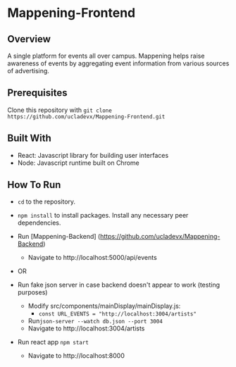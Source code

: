 # Mappening-Frontend

## Overview
A single platform for events all over campus. Mappening helps raise awareness of events by aggregating event information from various sources of advertising.

## Prerequisites
Clone this repository with `git clone https://github.com/ucladevx/Mappening-Frontend.git`

## Built With
* React: Javascript library for building user interfaces
* Node: Javascript runtime built on Chrome

## How To Run
* `cd` to the repository.
* `npm install` to install packages. Install any necessary peer dependencies.

* Run [Mappening-Backend] (https://github.com/ucladevx/Mappening-Backend)
    * Navigate to http://localhost:5000/api/events
* OR
* Run fake json server in case backend doesn't appear to work (testing purposes)
    * Modify src/components/mainDisplay/mainDisplay.js:
      * `const URL_EVENTS = "http://localhost:3004/artists"`
    * Run`json-server --watch db.json --port 3004`
    * Navigate to http://localhost:3004/artists


* Run react app `npm start`
    * Navigate to http://localhost:8000

